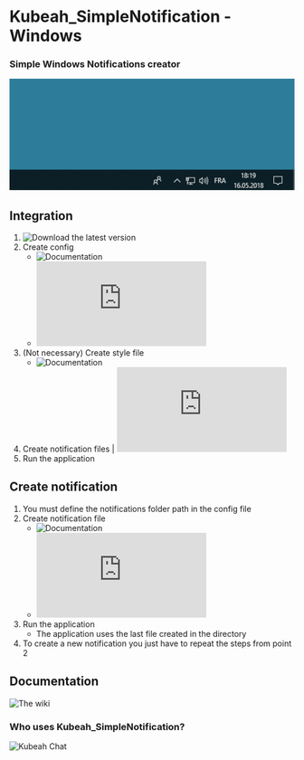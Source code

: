 # Kubeah_SimpleNotification - Windows
### Simple Windows Notifications creator
![Example notification](https://raw.githubusercontent.com/CrBast/Kubeah_SimpleNotification/master/files/introduction.gif)

## Integration
1. ![Download the latest version](https://github.com/CrBast/Kubeah_SimpleNotification/releases)
2. Create config
   - ![Documentation](https://github.com/CrBast/Kubeah_SimpleNotification#Documentation)
   - ![Example](https://github.com/CrBast/Kubeah_SimpleNotification/blob/master/NotificationApp.conf)
3. (Not necessary) Create style file
   - ![Documentation](https://github.com/CrBast/Kubeah_SimpleNotification#Documentation)
4. Create notification files | ![Example](https://github.com/CrBast/Kubeah_SimpleNotification/blob/master/notification_sample.xml)
5. Run the application

## Create notification
1. You must define the notifications folder path in the config file
2. Create notification file 
   - ![Documentation](https://github.com/CrBast/Kubeah_SimpleNotification#Documentation)
   - ![Example](https://github.com/CrBast/Kubeah_SimpleNotification/blob/master/notification_sample.xml)
3. Run the application
   - The application uses the last file created in the directory
4. To create a new notification you just have to repeat the steps from point 2

## Documentation
![The wiki](https://github.com/CrBast/Kubeah_SimpleNotification/wiki)

### Who uses Kubeah_SimpleNotification?
![Kubeah Chat](https://github.com/CrBast/KubeahChat)
